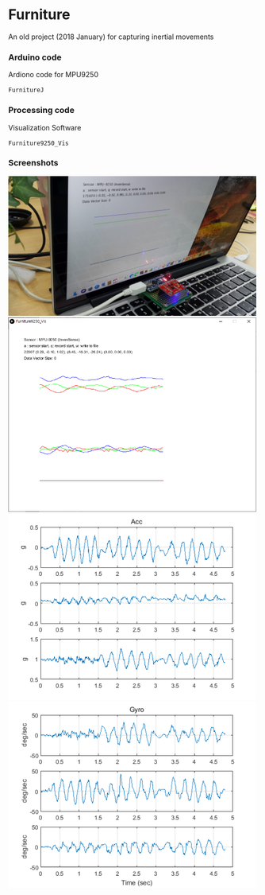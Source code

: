 # Furniture
An old project (2018 January) for capturing inertial movements


### Arduino code
Ardiono code for MPU9250 

```
FurnitureJ
```

### Processing code
Visualization Software
```
Furniture9250_Vis
```

### Screenshots
<img src='images/20180102_182238_.jpg' width=500px/>

<img src='images/2021-03-17.png' width=500px/>


<img src='images/untitled1.png' width=500px/>

<img src='images/untitled2.png' width=500px/>
